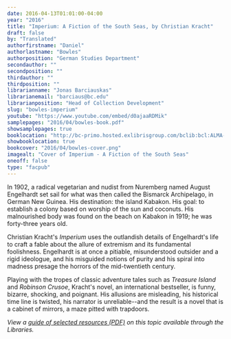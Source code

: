 ```yaml
---
date: 2016-04-13T01:01:00-04:00
year: "2016"
title: "Imperium: A Fiction of the South Seas, by Christian Kracht"
draft: false
by: "Translated"
authorfirstname: "Daniel"
authorlastname: "Bowles"
authorposition: "German Studies Department"
secondauthor: ""
secondposition: ""
thirdauthor: ""
thirdposition: ""
librarianname: "Jonas Barciauskas"
librarianemail: "barciaus@bc.edu"
librarianposition: "Head of Collection Development"
slug: "bowles-imperium"
youtube: "https://www.youtube.com/embed/d0ajaaRDMik"
samplepages: "2016/04/bowles-book.pdf"
showsamplepages: true
booklocation: "http://bc-primo.hosted.exlibrisgroup.com/bclib:bcl:ALMA-BC21452851590001021"
showbooklocation: true
bookcover: "2016/04/bowles-cover.png"
imagealt: "Cover of Imperium - A Fiction of the South Seas"
oneoff: false
type: "facpub"
---
```


<p>In 1902, a radical vegetarian and nudist from Nuremberg named August Engelhardt set sail for what was then called the Bismarck Archipelago, in German New Guinea.  His destination: the island Kabakon. His goal: to establish a colony based on worship of the sun and coconuts. His malnourished body was found on the beach on Kabakon in 1919; he was forty-three years old.</p>

<p>Christian Kracht's <em>Imperium</em> uses the outlandish details of Engelhardt's life to craft a fable about the allure of extremism and its fundamental foolishness. Engelhardt is at once a pitiable, misunderstood outsider and a rigid ideologue, and his misguided notions of purity and his spiral into madness presage the horrors of the mid-twentieth century.</p>

<p>Playing with the tropes of classic adventure tales such as <em>Treasure Island</em> and <em>Robinson Crusoe</em>, Kracht's novel, an international bestseller, is funny, bizarre, shocking, and poignant. His allusions are misleading, his historical time line is twisted, his narrator is unreliable--and the result is a novel that is a cabinet of mirrors, a maze pitted with trapdoors.</p>


<em>View a <a href="http://library.bc.edu/images/facpub/2016/04/bowles-guide.pdf">guide of selected resources (PDF)</a> on this topic available through the Libraries. </em>
